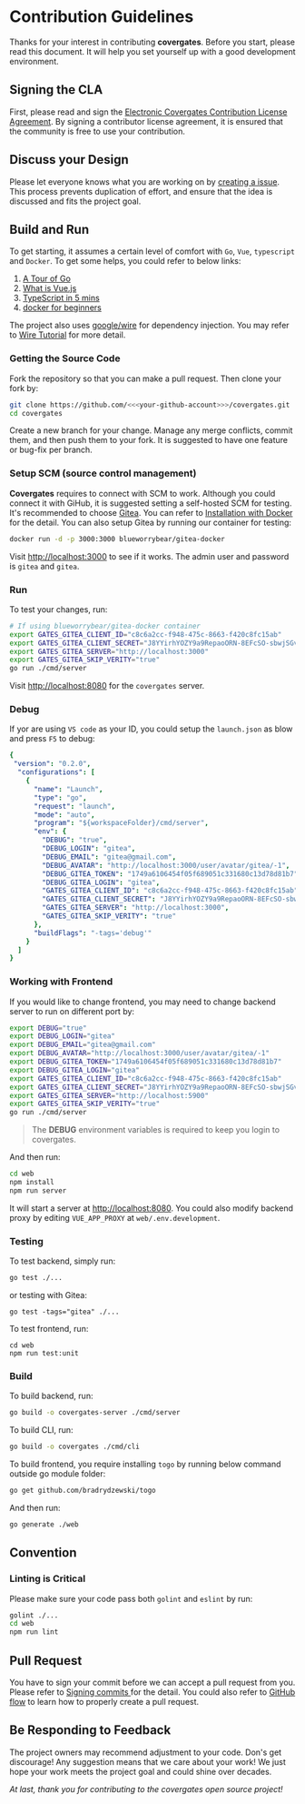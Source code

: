 # Contribution Guidelines

Thanks for your interest in contributing **covergates**.
Before you start, please read this document.
It will help you set yourself up with a good development environment.

## Signing the CLA

First, please read and sign the
[Electronic Covergates Contribution License Agreement](https://cla-assistant.io/covergates/covergates).
By signing a contributor license agreement, it is ensured that the community is free to use your contribution.

## Discuss your Design

Please let everyone knows what you are working on by [creating a issue](https://github.com/covergates/covergates/issues).
This process prevents duplication of effort, and ensure that the idea is discussed and fits the project goal.

## Build and Run

To get starting, it assumes a certain level of comfort with `Go`,
`Vue`, `typescript` and `Docker`. To get some helps, you could refer to below links:

1. [A Tour of Go](https://tour.golang.org/welcome/1)
2. [What is Vue.js](https://vuejs.org/v2/guide/)
3. [TypeScript in 5 mins](https://www.typescriptlang.org/docs/handbook/typescript-in-5-minutes.html)
4. [docker for beginners](https://docker-curriculum.com/)

The project also uses [google/wire](https://github.com/google/wire) for dependency injection.
You may refer to [Wire Tutorial](https://github.com/google/wire/blob/master/_tutorial/README.md) for more detail.

### Getting the Source Code

Fork the repository so that you can make a pull request. Then clone your fork by:

```sh
git clone https://github.com/<<<your-github-account>>>/covergates.git
cd covergates
```

Create a new branch for your change.
Manage any merge conflicts, commit them, and then push them to your fork.
It is suggested to have one feature or bug-fix per branch.

### Setup SCM (source control management)

**Covergates** requires to connect with SCM to work.
Although you could connect it with GiHub,
it is suggested setting a self-hosted SCM for testing.
It's recommended to choose [Gitea](https://gitea.io/en-us/). You can refer to
[Installation with Docker](https://docs.gitea.io/en-us/install-with-docker/) for the detail.
You can also setup Gitea by running our container for testing:

```sh
docker run -d -p 3000:3000 blueworrybear/gitea-docker
```

Visit [http://localhost:3000](http://localhost:3000) to see if it works.  The admin user and password is `gitea` and `gitea`.

### Run

To test your changes, run:

```sh
# If using blueworrybear/gitea-docker container
export GATES_GITEA_CLIENT_ID="c8c6a2cc-f948-475c-8663-f420c8fc15ab"
export GATES_GITEA_CLIENT_SECRET="J8YYirhYOZY9a9RepaoORN-8EFcSO-sbwjSGvGo4NwE="
export GATES_GITEA_SERVER="http://localhost:3000"
export GATES_GITEA_SKIP_VERITY="true"
go run ./cmd/server
```

Visit [http://localhost:8080](http://localhost:8080) for the `covergates` server.

### Debug

If yor are using `VS code` as your ID, you could setup the `launch.json` as blow and press `F5` to debug:

```yml
{
 "version": "0.2.0",
  "configurations": [
    {
      "name": "Launch",
      "type": "go",
      "request": "launch",
      "mode": "auto",
      "program": "${workspaceFolder}/cmd/server",
      "env": {
        "DEBUG": "true",
        "DEBUG_LOGIN": "gitea",
        "DEBUG_EMAIL": "gitea@gmail.com",
        "DEBUG_AVATAR": "http://localhost:3000/user/avatar/gitea/-1",
        "DEBUG_GITEA_TOKEN": "1749a6106454f05f689051c331680c13d78d81b7",
        "DEBUG_GITEA_LOGIN": "gitea",
        "GATES_GITEA_CLIENT_ID": "c8c6a2cc-f948-475c-8663-f420c8fc15ab",
        "GATES_GITEA_CLIENT_SECRET": "J8YYirhYOZY9a9RepaoORN-8EFcSO-sbwjSGvGo4NwE=",
        "GATES_GITEA_SERVER": "http://localhost:3000",
        "GATES_GITEA_SKIP_VERITY": "true"
      },
      "buildFlags": "-tags='debug'"
    }
  ]
}
```

### Working with Frontend

If you would like to change frontend, you may need to change backend server to run on different port by:

```sh
export DEBUG="true"
export DEBUG_LOGIN="gitea"
export DEBUG_EMAIL="gitea@gmail.com"
export DEBUG_AVATAR="http://localhost:3000/user/avatar/gitea/-1"
export DEBUG_GITEA_TOKEN="1749a6106454f05f689051c331680c13d78d81b7"
export DEBUG_GITEA_LOGIN="gitea"
export GATES_GITEA_CLIENT_ID="c8c6a2cc-f948-475c-8663-f420c8fc15ab"
export GATES_GITEA_CLIENT_SECRET="J8YYirhYOZY9a9RepaoORN-8EFcSO-sbwjSGvGo4NwE="
export GATES_GITEA_SERVER="http://localhost:5900"
export GATES_GITEA_SKIP_VERITY="true"
go run ./cmd/server
```

> The **DEBUG** environment variables is required to keep you login to covergates.


And then run:

```sh
cd web
npm install
npm run server
```

It will start a server at [http://localhost:8080](http://localhost:8080).
You could also modify backend proxy by editing `VUE_APP_PROXY` at `web/.env.development`.

### Testing

To test backend, simply run:

```sh
go test ./...
```

or testing with Gitea:

```
go test -tags="gitea" ./...
```

To test frontend, run:

```
cd web
npm run test:unit
```

### Build

To build backend, run:

```sh
go build -o covergates-server ./cmd/server
```

To build CLI, run:

```sh
go build -o covergates ./cmd/cli
```

To build frontend, you require installing `togo` by running below command outside go module folder:

```sh
go get github.com/bradrydzewski/togo
```

And then run:

```sh
go generate ./web
```

## Convention

### Linting is Critical

Please make sure your code pass both `golint` and `eslint` by run:

```sh
golint ./...
cd web
npm run lint
```

## Pull Request

You have to sign your commit before we can accept a pull request from you.
Please refer to [Signing commits
](https://docs.github.com/en/github/authenticating-to-github/signing-commits) for the detail.
You could also refer to [GitHub flow](https://guides.github.com/introduction/flow/) to learn
how to properly create a pull request.

## Be Responding to Feedback

The project owners may recommend adjustment to your code. Don's get discourage!
Any suggestion means that we care about your work! We just hope your work meets
the project goal and could shine over decades.

*At last, thank you for contributing to the covergates open source project!*
